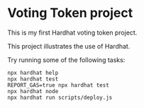 # Voting Token project

This is my first Hardhat voting token project.

This project illustrates the use of Hardhat.

Try running some of the following tasks:

```shell
npx hardhat help
npx hardhat test
REPORT_GAS=true npx hardhat test
npx hardhat node
npx hardhat run scripts/deploy.js
```
